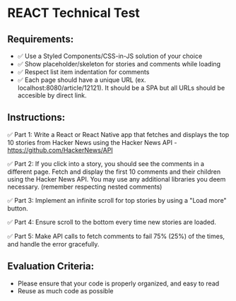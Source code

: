 # REACT Technical Test

## Requirements:
- ✅ Use a Styled Components/CSS-in-JS solution of your choice 
- ✅ Show placeholder/skeleton for stories and comments while loading 
- ✅ Respect list item indentation for comments 
- ✅ Each page should have a unique URL (ex. localhost:8080/article/12121). It should be a SPA but all URLs should be accesible by direct link. 

## Instructions:

✅ Part 1: Write a React or React Native app that fetches and displays the top 10 stories from Hacker News using the Hacker News API - https://github.com/HackerNews/API 

✅ Part 2: If you click into a story, you should see the comments in a different page.
Fetch and display the first 10 comments and their children using the Hacker News API.
You may use any additional libraries you deem necessary. (remember respecting nested comments)

✅ Part 3: Implement an infinite scroll for top stories by using a "Load more" button.

✅ Part 4: Ensure scroll to the bottom every time new stories are loaded.

✅ Part 5: Make API calls to fetch comments to fail 75% (25%) of the times, and handle the error gracefully.

## Evaluation Criteria:

- Please ensure that your code is properly organized, and easy to read
- Reuse as much code as possible